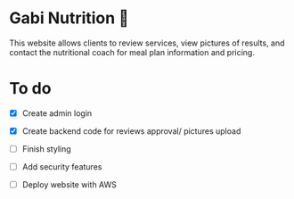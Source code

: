 # Gabi Nutrition 🥙

This website allows clients to review services, view pictures of results, and contact the nutritional coach for meal plan information and pricing.


# To do 

- [x] Create admin login
- [x] Create backend code for reviews approval/ pictures upload 
- [ ] Finish styling
- [ ] Add security features 
- [ ] Deploy website with AWS




